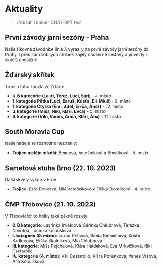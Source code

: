 <script>
    import Jednotlivec from '$lib/components/Jednotlivec.svelte';
    import Skupina from '$lib/components/Skupina.svelte';
</script>

# Aktuality

> //obsah změněn CHAT-GPT teď

## První závody jarní sezóny - Praha

Naše šikovné závodnice linie A vyrazily na první závody jarní sezóny do Prahy. I přes pár drobných chybek zajely nádherné sestavy a přivezly si skvělá umístění:

<div>
    <Jednotlivec jmeno='Niki_Vetešníková' misto="3" />
    <Jednotlivec jmeno='Esťa_Dokulilová' misto="2" />
</div>

## Žďárský skřítek

Trochu toho kouzla ze Žďáru:

<div>
    <Skupina jmena='Niki_Vetešníková, Esťa_Dokulilová, Niki_Vetešníková, Esťa_Dokulilová' misto="3" />
        <Skupina jmena='Niki_Vetešníková, Esťa_Dokulilová, Niki_Vetešníková, Esťa_Dokulilová, Niki_Vetešníková' misto="1" />
</div>

- **0. B kategorie (Lauri, Terez, Luci, Sári)** - 4. místo
- **1. kategorie Pětka (Luci, Baruš, Krisťa, Eli, Miuš)** - 9. místo
- **1. kategorie Čtyřka (Emi, Adél, Emča, Anež)** - 12. místo
- **3. kategorie (Míša, Niki, Klári, Evča)** - 5. místo
- **4. kategorie (Viki, Vanes, Anča, Klári, Áňa)** - 11. místo

## South Moravia Cup

Naše naděje se rozhodně neztratily:

- **Trojice naděje mladší**: Bencová, Vetešníková a Brostíková - 5. místo

## Sametová stuha Brno (22. 10. 2023)

Další skvělý výkon v Brně:

- **Trojice**: Esťa Bencová, Niki Vetešníková a Eliška Brostíková - 4. místo

## ČMP Třebovice (21. 10. 2023)

V Třebovicích to holky také pěkně rozjely:

- **0. B kategorie**: Laurinka Invaldová, Sárinka Chlubnová, Terezka Novotná, Lucinka Koloušková
- **I. kategorie (9. místo)**: Lucka Kršková, Barča Koloušková, Krisťa Kadlecová, Eliška Skalníková, Mia Chlubnová
- **III. kategorie**: Míša Pejchalová, Klára Haiduková, Eva Mrkvičková, Niki Cestarollo
- **IV. kategorie (4. místo)**: Viki Cestarollo, Klára Pohanková, Vanes Vršová, Áňa Koloušková
